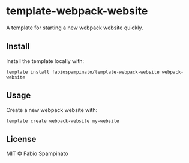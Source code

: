 # template-webpack-website

A template for starting a new webpack website quickly.

## Install

Install the template locally with:

```
template install fabiospampinato/template-webpack-website webpack-website
```

## Usage

Create a new webpack website with:

```
template create webpack-website my-website
```

## License

MIT © Fabio Spampinato
